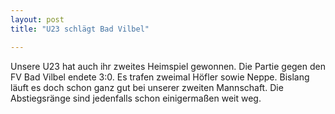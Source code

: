```yaml
---
layout: post
title: "U23 schlägt Bad Vilbel"

---
```


Unsere U23 hat auch ihr zweites Heimspiel gewonnen. Die Partie gegen den FV Bad Vilbel endete 3:0. Es trafen zweimal Höfler sowie Neppe. Bislang läuft es doch schon ganz gut bei unserer zweiten Mannschaft. Die Abstiegsränge sind jedenfalls schon einigermaßen weit weg.


